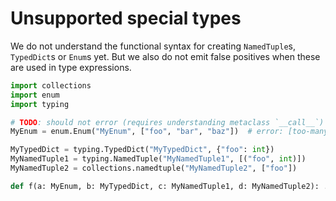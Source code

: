 # Unsupported special types

We do not understand the functional syntax for creating `NamedTuple`s, `TypedDict`s or `Enum`s yet.
But we also do not emit false positives when these are used in type expressions.

```py
import collections
import enum
import typing

# TODO: should not error (requires understanding metaclass `__call__`)
MyEnum = enum.Enum("MyEnum", ["foo", "bar", "baz"])  # error: [too-many-positional-arguments]

MyTypedDict = typing.TypedDict("MyTypedDict", {"foo": int})
MyNamedTuple1 = typing.NamedTuple("MyNamedTuple1", [("foo", int)])
MyNamedTuple2 = collections.namedtuple("MyNamedTuple2", ["foo"])

def f(a: MyEnum, b: MyTypedDict, c: MyNamedTuple1, d: MyNamedTuple2): ...
```
